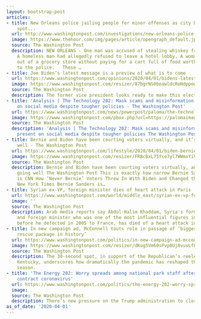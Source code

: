 ```yaml
---
layout: bootstrap-post
articles:
- title: New Orleans police jailing people for minor offenses as city becomes hot
    spot...
  url: http://www.washingtonpost.com/investigations/new-orleans-police-are-jailing-people-for-minor-offenses-even-as-the-city-becomes-a-covid-19-hotspot/2020/03/31/e2183dd8-71eb-11ea-85cb-8670579b863d_story.html
  image: https://www.thehour.com/img/pages/article/opengraph_default.jpg
  source: The Washington Post
  description: NEW ORLEANS - One man was accused of stealing whiskey from a drugstore.
    A homeless man had allegedly refused to leave a hotel lobby. A woman had walked
    out of a grocery store without paying for a cart full of food worth $375, according
    to the police.   These …
- title: Joe Biden’s latest message is a preview of what is to come
  url: https://www.washingtonpost.com/opinions/2020/04/01/bidens-latest-message-is-preview-what-is-come/
  image: https://www.washingtonpost.com/resizer/87bgrNS0boawldcReHdppowURVI=/1440x0/smart/arc-anglerfish-washpost-prod-washpost.s3.amazonaws.com/public/NBGWUXTSNEI6VLM3EVHMTGMTXQ.jpg
  source: The Washington Post
  description: The former vice president looks ready to make this election about leadership.
- title: 'Analysis | The Technology 202: Mask scams and misinformation still present
    on social media despite tougher policies - The Washington Post'
  url: https://www.washingtonpost.com/news/powerpost/paloma/the-technology-202/2020/04/01/the-technology-202-mask-scams-and-misinformation-still-present-on-social-media-despite-tougher-policies/5e8378ee88e0fa101a75708f/
  image: https://www.washingtonpost.com/pbox.php?url=https://palomaimages.washingtonpost.com/pr2/8351a73149491072bb7a37da478687bf-SUSOAFTRX4I6VLM3EVHMTGMTXQ-680-452-70-8.jpg&w=1484&op=resize&opt=1&filter=antialias&t=20170517
  source: The Washington Post
  description: 'Analysis | The Technology 202: Mask scams and misinformation still
    present on social media despite tougher policies The Washington Post'
- title: Bernie and Biden have been courting voters virtually, and it’s not going
    well - The Washington Post
  url: https://www.washingtonpost.com/lifestyle/2020/04/01/biden-bernie-sanders-livestream-video-virtual-campaign/
  image: https://www.washingtonpost.com/resizer/FRBcBxL75Yce7yl7WWmxYiVoDPc=/1440x0/smart/d1i4t8bqe7zgj6.cloudfront.net/03-23-2020/t_fe78ad57e8334fe4a344f2afc28e89b8_name_20200323_Biden_coronabriefing_Youtube_00_00_00_22_Still015.jpg
  source: The Washington Post
  description: Bernie and Biden have been courting voters virtually, and it’s not
    going well The Washington Post This is exactly how narrow Bernie Sanders' path
    is CNN How ‘Never Bernie’ Voters Threw In With Biden and Changed the Primary The
    New York Times Bernie Sanders is…
- title: Syrian ex-VP, foreign minister dies of heart attack in Paris
  url: https://www.washingtonpost.com/world/middle_east/syrian-ex-vp-foreign-minister-dies-of-heart-attack-in-paris/2020/04/01/191e1ad8-7416-11ea-ad9b-254ec99993bc_story.html
  image: ''
  source: The Washington Post
  description: Arab media reports say Abdul-Halim Khaddam, Syria's former vice president
    and foreign minister who was one of the most influential figures in the country
    before he defected in 2005 to France, has died of a heart attack in Paris
- title: In new campaign ad, McConnell touts role in passage of ‘biggest economic
    rescue package in history’
  url: https://www.washingtonpost.com/politics/in-new-campaign-ad-mcconnell-touts-role-in-passage-of-biggest-economic-rescue-package-in-history/2020/04/01/16df8f78-740b-11ea-87da-77a8136c1a6d_story.html
  image: https://www.washingtonpost.com/resizer/dKug5Vm60sPvp0Uj8vuuLfBVpVg=/1440x0/smart/arc-anglerfish-washpost-prod-washpost.s3.amazonaws.com/public/A6YWMETUCQI6VB62O6UBG3A2NU.jpg
  source: The Washington Post
  description: The 30-second spot, in support of the Republican’s reelection bid in
    Kentucky, underscores how dramatically the pandemic has reshaped the election
    season.
- title: 'The Energy 202: Worry spreads among national park staff after seven workers
    contract coronavirus'
  url: https://www.washingtonpost.com/politics/the-energy-202-worry-spreads-among-national-park-staff-after-seven-workers-contract-coronavirus/2020/04/01/892e55a5-7ede-47dd-afa7-0f0700984ca9_story.html?utm_source=rss&utm_medium=referral&utm_campaign=wp_climate-environment
  image: 
  source: The Washington Post
  description: There’s new pressure on the Trump administration to close the parks.
as_of_date: '2020-04-01'
---
```


